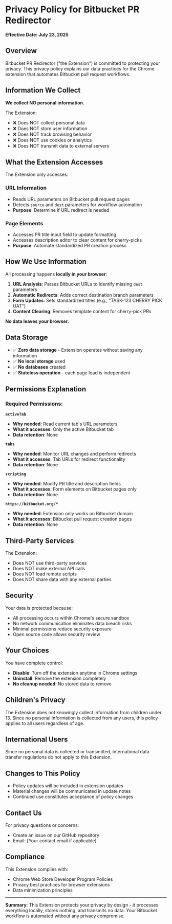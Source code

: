 # Privacy Policy for Bitbucket PR Redirector

**Effective Date: July 23, 2025**

## Overview

Bitbucket PR Redirector ("the Extension") is committed to protecting your privacy. This privacy policy explains our data practices for the Chrome extension that automates Bitbucket pull request workflows.

## Information We Collect

**We collect NO personal information.**

The Extension:
- ❌ Does NOT collect personal data
- ❌ Does NOT store user information
- ❌ Does NOT track browsing behavior
- ❌ Does NOT use cookies or analytics
- ❌ Does NOT transmit data to external servers

## What the Extension Accesses

The Extension only accesses:

### URL Information
- Reads URL parameters on Bitbucket pull request pages
- Detects `source` and `dest` parameters for workflow automation
- **Purpose**: Determine if URL redirect is needed

### Page Elements
- Accesses PR title input field to update formatting
- Accesses description editor to clear content for cherry-picks
- **Purpose**: Automate standardized PR creation process

## How We Use Information

All processing happens **locally in your browser**:

1. **URL Analysis**: Parses Bitbucket URLs to identify missing `dest` parameters
2. **Automatic Redirects**: Adds correct destination branch parameters
3. **Form Updates**: Sets standardized titles (e.g., "TASK-123 CHERRY PICK UAT")
4. **Content Clearing**: Removes template content for cherry-pick PRs

**No data leaves your browser.**

## Data Storage

- ✅ **Zero data storage** - Extension operates without saving any information
- ✅ **No local storage** used
- ✅ **No databases** created
- ✅ **Stateless operation** - each page load is independent

## Permissions Explanation

### Required Permissions:

**`activeTab`**
- **Why needed**: Read current tab's URL parameters
- **What it accesses**: Only the active Bitbucket tab
- **Data retention**: None

**`tabs`**
- **Why needed**: Monitor URL changes and perform redirects
- **What it accesses**: Tab URLs for redirect functionality
- **Data retention**: None

**`scripting`**
- **Why needed**: Modify PR title and description fields
- **What it accesses**: Form elements on Bitbucket pages only
- **Data retention**: None

**`https://bitbucket.org/*`**
- **Why needed**: Extension only works on Bitbucket domain
- **What it accesses**: Bitbucket pull request creation pages
- **Data retention**: None

## Third-Party Services

The Extension:
- Does NOT use third-party services
- Does NOT make external API calls
- Does NOT load remote scripts
- Does NOT share data with any external parties

## Security

Your data is protected because:
- All processing occurs within Chrome's secure sandbox
- No network communication eliminates data breach risks
- Minimal permissions reduce security exposure
- Open source code allows security review

## Your Choices

You have complete control:
- **Disable**: Turn off the extension anytime in Chrome settings
- **Uninstall**: Remove the extension completely
- **No cleanup needed**: No stored data to remove

## Children's Privacy

The Extension does not knowingly collect information from children under 13. Since no personal information is collected from any users, this policy applies to all users regardless of age.

## International Users

Since no personal data is collected or transmitted, international data transfer regulations do not apply to this Extension.

## Changes to This Policy

- Policy updates will be included in extension updates
- Material changes will be communicated in update notes
- Continued use constitutes acceptance of policy changes

## Contact Us

For privacy questions or concerns:
- Create an issue on our GitHub repository
- Email: [Your contact email if applicable]

## Compliance

This Extension complies with:
- Chrome Web Store Developer Program Policies
- Privacy best practices for browser extensions
- Data minimization principles

---

**Summary**: This Extension protects your privacy by design - it processes everything locally, stores nothing, and transmits no data. Your Bitbucket workflow is automated without any privacy compromise.
